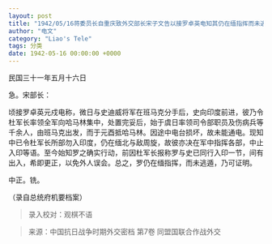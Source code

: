 ```yaml
---
layout: post
title: "1942/05/16蒋委员长自重庆致外交部长宋子文告以接罗卓英电知其仍在缅指挥而未逃遁希即将前所传罗与史已同行入印一节更正以免外人误会电"
author: "电文"
category: "Liao's Tele"
tags: 分类
date: 1942-05-16 00:00:00 +0000
---
```


民国三十一年五月十六日

急。宋部长：

顷接罗卓英元戍电称，微日与史迪威将军在班马克分手后，史向印度前进，彼乃令杜军长率领全军向哈马林集中，处置完妥后，始于虞日率领司令部职员及伤病兵等千余人，由班马克出发，而于元酉抵哈马林。因途中电台损坏，故未能通电。现知中已令杜军长所部勿入印度，仍在缅北与敌周旋，故彼亦决在军中指挥各部，中止入印等语。至今始知罗之确实行动，前因杜军长报称罗与史已同行入印一节，间有出入，希即更正，以免外人误会。总之，罗仍在缅指挥，而未逃遁，乃可证明。

中正。铣。

（录自总统府机要档案）

> 录入校对：观棋不语

> 来源：中国抗日战争时期外交密档 第7卷 同盟国联合作战外交
